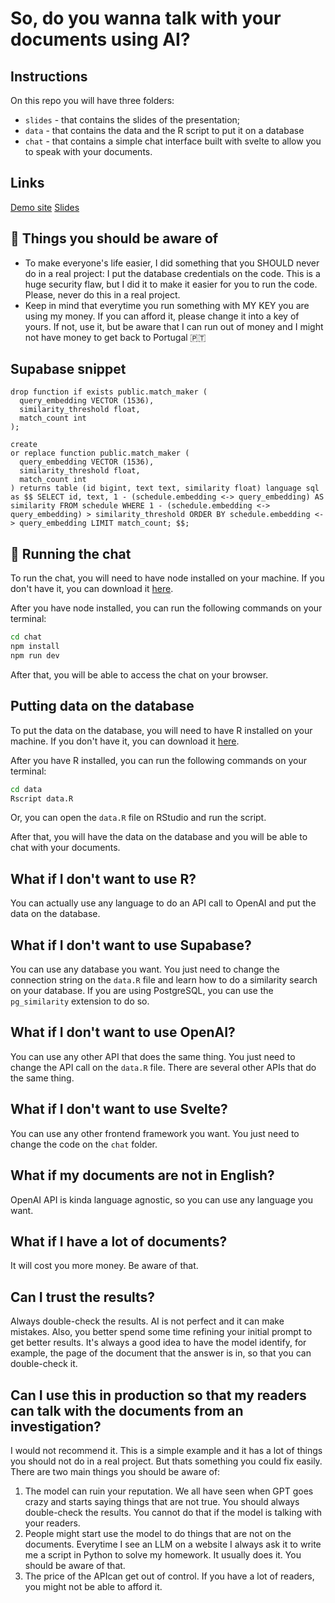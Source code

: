 # So, do you wanna talk with your documents using AI?

## Instructions

On this repo you will have three folders:
 - `slides` - that contains the slides of the presentation;
 - `data` - that contains the data and the R script to put it on a database
 - `chat` - that contains a simple chat interface built with svelte to allow you to speak with your documents.

## Links
[Demo site](https://talk-documents-ai-dataharvest24.vercel.app/)
[Slides](https://slides-dataharvest2024-guqaromji-publico-data.vercel.app/)


## 🚧 Things you should be aware of

- To make everyone's life easier, I did something that you SHOULD never do in a real project: I put the database credentials on the code. This is a huge security flaw, but I did it to make it easier for you to run the code. Please, never do this in a real project.
- Keep in mind that everytime you run something with MY KEY you are using my money. If you can afford it, please change it into a key of yours. If not, use it, but be aware that I can run out of money and I might not have money to get back to Portugal 🇵🇹

## Supabase snippet
```
drop function if exists public.match_maker (
  query_embedding VECTOR (1536),
  similarity_threshold float,
  match_count int
);

create
or replace function public.match_maker (
  query_embedding VECTOR (1536),
  similarity_threshold float,
  match_count int
) returns table (id bigint, text text, similarity float) language sql as $$ SELECT id, text, 1 - (schedule.embedding <-> query_embedding) AS similarity FROM schedule WHERE 1 - (schedule.embedding <-> query_embedding) > similarity_threshold ORDER BY schedule.embedding <-> query_embedding LIMIT match_count; $$;
```

## 🚀 Running the chat

To run the chat, you will need to have node installed on your machine. If you don't have it, you can download it [here](https://nodejs.org/en/).

After you have node installed, you can run the following commands on your terminal:

```bash
cd chat
npm install
npm run dev
```

After that, you will be able to access the chat on your browser.

## Putting data on the database

To put the data on the database, you will need to have R installed on your machine. If you don't have it, you can download it [here](https://www.r-project.org/).

After you have R installed, you can run the following commands on your terminal:

```bash
cd data
Rscript data.R
```

Or, you can open the `data.R` file on RStudio and run the script.

After that, you will have the data on the database and you will be able to chat with your documents.

## What if I don't want to use R?

You can actually use any language to do an API call to OpenAI and put the data on the database.

## What if I don't want to use Supabase?

You can use any database you want. You just need to change the connection string on the `data.R` file and learn how to do a similarity search on your database. If you are using PostgreSQL, you can use the `pg_similarity` extension to do so.

## What if I don't want to use OpenAI?

You can use any other API that does the same thing. You just need to change the API call on the `data.R` file. There are several other APIs that do the same thing.

## What if I don't want to use Svelte?

You can use any other frontend framework you want. You just need to change the code on the `chat` folder.

## What if my documents are not in English?

OpenAI API is kinda language agnostic, so you can use any language you want.

## What if I have a lot of documents?

It will cost you more money. Be aware of that.

## Can I trust the results?
Always double-check the results. AI is not perfect and it can make mistakes. Also, you better spend some time refining your initial prompt to get better results. It's always a good idea to have the model identify, for example, the page of the document that the answer is in, so that you can double-check it.

## Can I use this in production so that my readers can talk with the documents from an investigation?

I would not recommend it. This is a simple example and it has a lot of things you should not do in a real project. But thats something you could fix easily. There are two main things you should be aware of:
1. The model can ruin your reputation. We all have seen when GPT goes crazy and starts saying things that are not true. You should always double-check the results. You cannot do that if the model is talking with your readers.
2. People might start use the model to do things that are not on the documents. Everytime I see an LLM on a website I always ask it to write me a script in Python to solve my homework. It usually does it. You should be aware of that.
3. The price of the APIcan get out of control. If you have a lot of readers, you might not be able to afford it.
